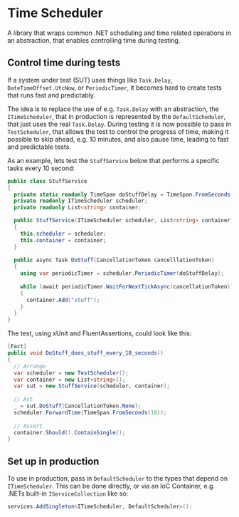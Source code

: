 # Time Scheduler
A library that wraps common .NET scheduling and time related operations in an abstraction, that enables controlling time during testing.

## Control time during tests

If a system under test (SUT) uses things like `Task.Delay`, `DateTimeOffset.UtcNow`, or `PeriodicTimer`, 
it becomes hard to create tests that runs fast and predictably.

The idea is to replace the use of e.g. `Task.Delay` with an abstraction, the `ITimeScheduler`, that in production
is represented by the `DefaultScheduler`, that just uses the real `Task.Delay`. During testing it is now possible to
pass in `TestScheduler`, that allows the test to control the progress of time, making it possible to skip ahead,
e.g. 10 minutes, and also pause time, leading to fast and predictable tests.

As an example, lets test the `StuffService` below that performs a specific tasks every 10 second:

```c#
public class StuffService 
{
  private static readonly TimeSpan doStuffDelay = TimeSpan.FromSeconds(10);
  private readonly ITimeScheduler scheduler;
  private readonly List<string> container;

  public StuffService(ITimeScheduler scheduler, List<string> container)
  {
    this.scheduler = scheduler;
    this.container = container;
  }
  
  public async Task DoStuff(CancellationToken cancelllationToken)
  {
    using var periodicTimer = scheduler.PeriodicTimer(doStuffDelay);
    
    while (await periodicTimer.WaitForNextTickAsync(cancellationToken))
    {
      container.Add("stuff");    
    }
  }
}
```

The test, using xUnit and FluentAssertions, could look like this:

```c#
[Fact]
public void DoStuff_does_stuff_every_10_seconds()
{
  // Arrange
  var scheduler = new TestScheduler();
  var container = new List<string>();  
  var sut = new StuffService(scheduler, container);
  
  // Act
  _ = sut.DoStuff(CancellationToken.None);
  scheduler.ForwardTime(TimeSpan.FromSeconds(10));
  
  // Assert
  container.Should().ContainSingle();
}
```

## Set up in production

To use in production, pass in `DefaultScheduler` to the types that depend on `ITimeScheduler`. This can be done directly, or via an IoC Container, e.g. .NETs built-in `IServiceCollection` like so:

```c#
services.AddSingleton<ITimeScheduler, DefaultScheduler>();
```
